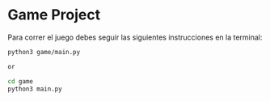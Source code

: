# Game Project

Para correr el juego debes seguir las siguientes instrucciones en la terminal:

```sh
python3 game/main.py

or

cd game
python3 main.py
```